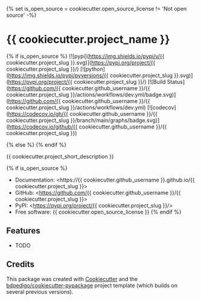{% set is_open_source = cookiecutter.open_source_license != 'Not open source' -%}

# {{ cookiecutter.project_name }}

{% if is_open_source %}
[![pypi](https://img.shields.io/pypi/v/{{ cookiecutter.project_slug }}.svg)](https://pypi.org/project/{{ cookiecutter.project_slug }}/)
[![python](https://img.shields.io/pypi/pyversions/{{ cookiecutter.project_slug }}.svg)](https://pypi.org/project/{{ cookiecutter.project_slug }}/)
[![Build Status](https://github.com/{{ cookiecutter.github_username }}/{{ cookiecutter.project_slug }}/actions/workflows/dev.yml/badge.svg)](https://github.com/{{ cookiecutter.github_username }}/{{ cookiecutter.project_slug }}/actions/workflows/dev.yml)
[![codecov](https://codecov.io/gh/{{ cookiecutter.github_username }}/{{ cookiecutter.project_slug }}/branch/main/graphs/badge.svg)](https://codecov.io/github/{{ cookiecutter.github_username }}/{{ cookiecutter.project_slug }})

{% else %}
{% endif %}

{{ cookiecutter.project_short_description }}

{% if is_open_source %}

- Documentation: <https://{{ cookiecutter.github_username }}.github.io/{{ cookiecutter.project_slug }}>
- GitHub: <https://github.com/{{ cookiecutter.github_username }}/{{ cookiecutter.project_slug }}>
- PyPI: <https://pypi.org/project/{{ cookiecutter.project_slug }}/>
- Free software: {{ cookiecutter.open_source_license }}
  {% endif %}

## Features

- TODO

## Credits

This package was created with [Cookiecutter](https://github.com/audreyr/cookiecutter) and the [bdpedigo/cookiecutter-pypackage](https://github.com/bdpedigo/cookiecutter-pypackage) project template (which builds on several previous versions).
